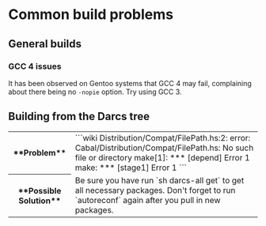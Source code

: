 # Common build problems

## General builds

### GCC 4 issues


It has been observed on Gentoo systems that GCC 4 may fail, complaining about there being no `-nopie` option. Try using GCC 3.

## Building from the Darcs tree

<table><tr><th>**Problem**</th>
<td>```wiki
Distribution/Compat/FilePath.hs:2: error: Cabal/Distribution/Compat/FilePath.hs: No such file or directory
make[1]: *** [depend] Error 1
make: *** [stage1] Error 1
```

</td></tr>
<tr><th>**Possible Solution**</th>
<td>
Be sure you have run `sh darcs-all get` to get all necessary packages. Don't forget to run `autoreconf` again after you pull in new packages.
</td></tr></table>